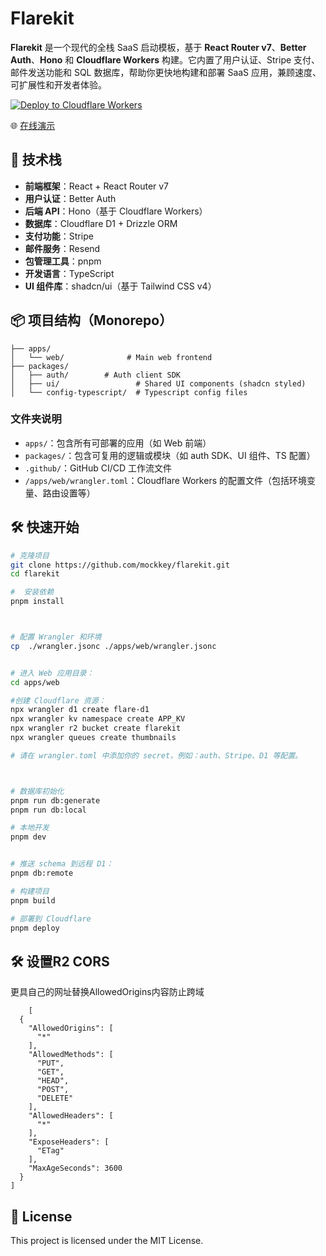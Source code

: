 # Flarekit

**Flarekit** 是一个现代的全栈 SaaS 启动模板，基于 **React Router v7**、**Better Auth**、**Hono** 和 **Cloudflare Workers** 构建。它内置了用户认证、Stripe 支付、邮件发送功能和 SQL 数据库，帮助你更快地构建和部署 SaaS 应用，兼顾速度、可扩展性和开发者体验。

[![Deploy to Cloudflare Workers](https://deploy.workers.cloudflare.com/button)](https://deploy.workers.cloudflare.com/?url=https://github.com/mockkey/flarekit)


🌐 [在线演示](https://flarekit.mockkey.com/)



## 🚀 技术栈

- **前端框架**：React + React Router v7  
- **用户认证**：Better Auth  
- **后端 API**：Hono（基于 Cloudflare Workers）  
- **数据库**：Cloudflare D1 + Drizzle ORM  
- **支付功能**：Stripe  
- **邮件服务**：Resend  
- **包管理工具**：pnpm  
- **开发语言**：TypeScript  
- **UI 组件库**：shadcn/ui（基于 Tailwind CSS v4）


## 📦 项目结构（Monorepo）

```
├── apps/
│   └── web/              # Main web frontend
├── packages/
│   ├── auth/        # Auth client SDK
│   ├── ui/                 # Shared UI components (shadcn styled)
│   └── config-typescript/  # Typescript config files
```

### 文件夹说明

- `apps/`：包含所有可部署的应用（如 Web 前端）
- `packages/`：包含可复用的逻辑或模块（如 auth SDK、UI 组件、TS 配置）
- `.github/`：GitHub CI/CD 工作流文件
- `/apps/web/wrangler.toml`：Cloudflare Workers 的配置文件（包括环境变量、路由设置等）




## 🛠️ 快速开始

```bash
# 克隆项目
git clone https://github.com/mockkey/flarekit.git
cd flarekit

#  安装依赖
pnpm install



# 配置 Wrangler 和环境 
cp  ./wrangler.jsonc ./apps/web/wrangler.jsonc


# 进入 Web 应用目录：
cd apps/web

#创建 Cloudflare 资源：
npx wrangler d1 create flare-d1
npx wrangler kv namespace create APP_KV
npx wrangler r2 bucket create flarekit
npx wrangler queues create thumbnails

# 请在 wrangler.toml 中添加你的 secret，例如：auth、Stripe、D1 等配置。



# 数据库初始化
pnpm run db:generate
pnpm run db:local

# 本地开发
pnpm dev


# 推送 schema 到远程 D1：
pnpm db:remote

# 构建项目
pnpm build

# 部署到 Cloudflare
pnpm deploy

```


## 🛠️ 设置R2 CORS  

更具自己的网址替换AllowedOrigins内容防止跨域

```r2
    [
  {
    "AllowedOrigins": [
      "*"     
    ],
    "AllowedMethods": [
      "PUT",
      "GET",
      "HEAD",
      "POST",
      "DELETE"
    ],
    "AllowedHeaders": [
      "*"
    ],
    "ExposeHeaders": [
      "ETag"
    ],
    "MaxAgeSeconds": 3600
  }
]
```

## 📜 License
This project is licensed under the MIT License.